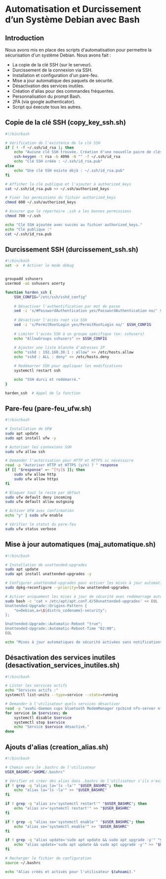 # Automatisation et Durcissement d’un Système Debian avec Bash

## Introduction

Nous avons mis en place des scripts d'automatisation pour permettre la sécurisation d'un système Debian.
Nous avons fait :
- La copie de la clé SSH (sur le serveur).
- Durcissement de la connexion via SSH.
- Installation et configuration d'un pare-feu.
- Mise a jour automatique des paquets de sécurité.
- Désactivation des services inutiles.
- Création d'alias pour des commandes fréquentes.
- Personnalisation du prompt Bash.
- 2FA (via google authenticator).
- Script qui éxecute tous les autres.

## Copie de la clé SSH (copy_key_ssh.sh)

```bash
#!/bin/bash

# Vérification de l'existence de la clé SSH
if [ ! -f ~/.ssh/id_rsa ]; then
    echo "Aucune clé SSH trouvée. Création d'une nouvelle paire de clés..."
    ssh-keygen -t rsa -b 4096 -N "" -f ~/.ssh/id_rsa
    echo "Clé SSH créée : ~/.ssh/id_rsa.pub"
else
    echo "Une clé SSH existe déjà : ~/.ssh/id_rsa.pub"
fi

# Afficher la clé publique et l'ajouter à authorized_keys
cat ~/.ssh/id_rsa.pub >> ~/.ssh/authorized_keys

# Fixer les permissions du fichier authorized_keys
chmod 600 ~/.ssh/authorized_keys

# Assurer que le répertoire .ssh a les bonnes permissions
chmod 700 ~/.ssh

echo "Clé SSH ajoutée avec succès au fichier authorized_keys."
echo "Clé publique :"
cat ~/.ssh/id_rsa.pub

```

## Durcissement SSH (durcissement_ssh.sh)

```bash
#!/bin/bash
set -x  # Activer le mode debug


groupadd sshusers
usermod -aG sshusers azerty

function harden_ssh {
    SSH_CONFIG="/etc/ssh/sshd_config"
    
    # Désactiver l'authentification par mot de passe
    sed -i 's/#PasswordAuthentication yes/PasswordAuthentication no/' $SSH_CONFIG
    
    # Désactiver l'accès root via SSH
    sed -i 's/PermitRootLogin yes/PermitRootLogin no/' $SSH_CONFIG
    
    # Limiter l'accès SSH à un groupe spécifique (ex: sshusers)
    echo "AllowGroups sshusers" >> $SSH_CONFIG
    
    # Ajouter une liste blanche d'adresses IP
    echo "sshd : 192.168.38.1 : allow" >> /etc/hosts.allow
    echo "sshd : ALL : deny" >> /etc/hosts.deny

    # Redémarrer SSH pour appliquer les modifications
    systemctl restart ssh

    echo "SSH durci et redémarré."
}

harden_ssh  # Appel de la fonction
```

## Pare-feu (pare-feu_ufw.sh)

```bash
#!/bin/bash

# Installation de UFW
sudo apt update
sudo apt install ufw -y

# Autoriser les connexions SSH
sudo ufw allow ssh

# Demander l'autorisation pour HTTP et HTTPS si nécessaire
read -p "Autoriser HTTP et HTTPS (y/n) ? " response
if [[ "$response" =~ ^[Yy]$ ]]; then
    sudo ufw allow http
    sudo ufw allow https
fi

# Bloquer tout le reste par défaut
sudo ufw default deny incoming
sudo ufw default allow outgoing

# Activer UFW avec confirmation
echo "y" | sudo ufw enable

# Vérifier le statut du pare-feu
sudo ufw status verbose
```

## Mise à jour automatiques (maj_automatique.sh)

```bash
#!/bin/bash

# Installation de unattended-upgrades
sudo apt update
sudo apt install unattended-upgrades -y

# Configurer unattended-upgrades pour activer les mises à jour automatiques de sécurité
sudo dpkg-reconfigure --priority=low unattended-upgrades

# Activer uniquement les mises à jour de sécurité avec redémarrage automatique
sudo bash -c 'cat > /etc/apt/apt.conf.d/50unattended-upgrades' << EOL
Unattended-Upgrade::Origins-Pattern {
    "o=Debian,a=\${distro_codename}-security";
};

Unattended-Upgrade::Automatic-Reboot "true";
Unattended-Upgrade::Automatic-Reboot-Time "02:00";
EOL

echo "Mises à jour automatiques de sécurité activées sans notifications."
```

## Désactivation des services inutiles (desactivation_services_inutiles.sh)

```bash
#!/bin/bash

# Lister les services actifs
echo "Services actifs :"
systemctl list-units --type=service --state=running

# Demander à l'utilisateur quels services désactiver
read -p "avahi-daemon cups bluetooth ModemManager rpcbind nfs-server nfs-common" services
for service in $services; do
    systemctl disable $service
    systemctl stop $service
    echo "Service $service désactivé."
done
```

## Ajouts d'alias (creation_alias.sh)

```bash
#!/bin/bash

# Chemin vers le .bashrc de l'utilisateur
USER_BASHRC="$HOME/.bashrc"

# Vérifier et créer des alias dans .bashrc de l'utilisateur s'ils n'existent pas déjà
if ! grep -q "alias la='ls -la'" "$USER_BASHRC"; then
    echo "alias la='ls -la'" >> "$USER_BASHRC"
fi

if ! grep -q "alias sr='systemctl restart'" "$USER_BASHRC"; then
    echo "alias sr='systemctl restart'" >> "$USER_BASHRC"
fi

if ! grep -q "alias se='systemctl enable'" "$USER_BASHRC"; then
    echo "alias se='systemctl enable'" >> "$USER_BASHRC"
fi

if ! grep -q "alias update='sudo apt update && sudo apt upgrade -y'" "$USER_BASHRC"; then
    echo "alias update='sudo apt update && sudo apt upgrade -y'" >> "$USER_BASHRC"
fi

# Recharger le fichier de configuration
source ~/.bashrc

echo "Alias créés et activés pour l'utilisateur $(whoami)."
```

